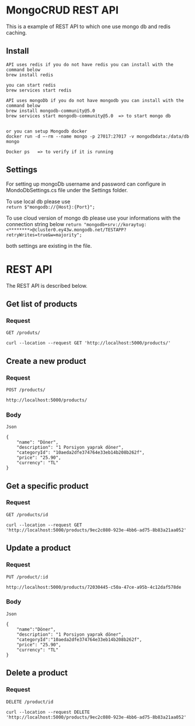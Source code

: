 # MongoCRUD REST API

This is a example of REST API to which one use mongo db and redis caching.

## Install

    API uses redis if you do not have redis you can install with the command below
    brew install redis
    
    you can start redis 
    brew services start redis

    API uses mongoDb if you do not have mongodb you can install with the command below
    brew install mongodb-community@5.0
    brew services start mongodb-community@5.0  => to start mongo db


    or you can setup Mongodb docker
    docker run -d —-rm --name mongo -p 27017:27017 -v mongodbdata:/data/db mongo
    
    Docker ps   => to verify if it is running

## Settings

For setting up mongoDb username and password can configure in MondoDbSettings.cs file under the Settings folder.

To use local db please use  
`return $"mongodb://{Host}:{Port}";`

To use cloud version of mongo db please use your informations with the connection string below
`return "mongodb+srv://koraytug:<********>@cluster0.ey43w.mongodb.net/TESTAPP?retryWrites=true&w=majority";`

both settings are existing in the file.

# REST API

The REST API is described below.

## Get list of products

### Request

`GET /produts/`

    curl --location --request GET 'http://localhost:5000/products/'

## Create a new product

### Request

`POST /products/`

    http://localhost:5000/products/

### Body

    Json
    
    {
        "name": "Döner",
        "description": "1 Porsiyon yaprak döner",
        "categoryId": "10aeda2dfe374764e33eb14b208b262f",
        "price": "25.90",
        "currency": "TL"
    }

## Get a specific product

### Request

`GET /products/id`

    curl --location --request GET 'http://localhost:5000/products/9ec2c080-923e-4bb6-ad75-8b83a21aa052'

## Update a product

### Request

`PUT /product/:id`

    http://localhost:5000/products/72030445-c50a-47ce-a95b-4c12daf578de

### Body

    Json

    {
        "name":"Döner",
        "description": "1 Porsiyon yaprak döner",
        "categoryId":"10aeda2dfe374764e33eb14b208b262f",
        "price": "25.90",
        "currency": "TL"
    }

## Delete a product

### Request

`DELETE /product/id`

    curl --location --request DELETE 'http://localhost:5000/products/9ec2c080-923e-4bb6-ad75-8b83a21aa052'
